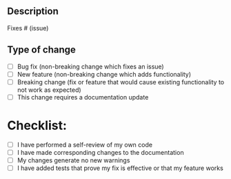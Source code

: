 <!--
  You are awesome! Thanks for contributing to our project!
  Please, DO NOT DELETE ANY TEXT from this template!.
-->

<!--
Please include a summary of the change and which issue is fixed.
Please also include relevant motivation and context.
List any dependencies that are required for this change.
-->
## Description



Fixes # (issue)

<!--
Please tick the applicable options.
NOTE: Ticking multiple options most likely indicates
that your change is to big and it is suggested to split it into several smaller PRs.
-->
## Type of change

- [ ] Bug fix (non-breaking change which fixes an issue)
- [ ] New feature (non-breaking change which adds functionality)
- [ ] Breaking change (fix or feature that would cause existing functionality to not work as expected)
- [ ] This change requires a documentation update

# Checklist:

- [ ] I have performed a self-review of my own code
- [ ] I have made corresponding changes to the documentation
- [ ] My changes generate no new warnings
- [ ] I have added tests that prove my fix is effective or that my feature works
